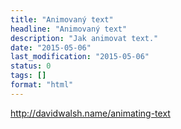 ```yaml
---
title: "Animovaný text"
headline: "Animovaný text"
description: "Jak animovat text."
date: "2015-05-06"
last_modification: "2015-05-06"
status: 0
tags: []
format: "html"
---
```


http://davidwalsh.name/animating-text